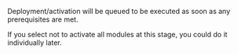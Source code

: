 Deployment/activation will be queued to be executed as soon as any prerequisites are met.

If you select not to activate all modules at this stage, you could do it individually later.  


<DeploymentQueueModules deploymentTask="Deploy_QA_Tenant"/>
